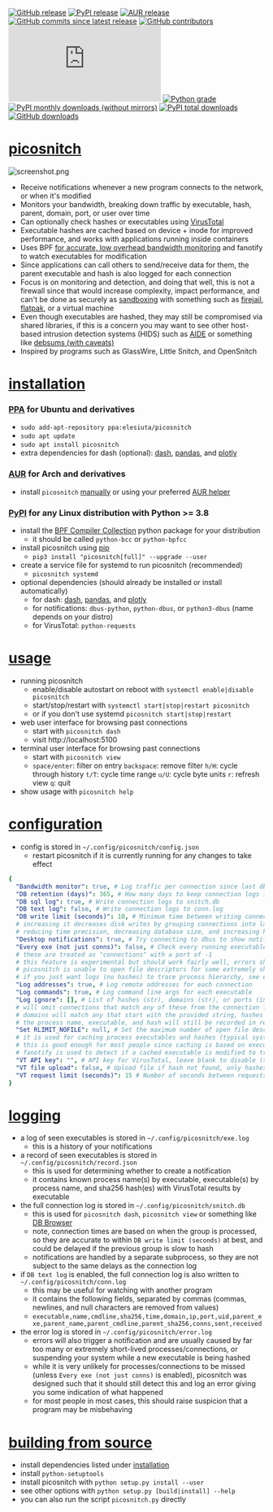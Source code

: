 [![GitHub release](https://img.shields.io/github/v/release/elesiuta/picosnitch?color=00a0a0)](https://github.com/elesiuta/picosnitch/releases)
[![PyPI release](https://img.shields.io/pypi/v/picosnitch?color=00a0a0)](https://pypi.org/project/picosnitch)
[![AUR release](https://img.shields.io/aur/version/picosnitch?color=00a0a0)](https://aur.archlinux.org/packages/picosnitch/)
[![GitHub commits since latest release](https://img.shields.io/github/commits-since/elesiuta/picosnitch/latest/master?color=00a0a0)](https://github.com/elesiuta/picosnitch/commits/master)
[![GitHub contributors](https://img.shields.io/github/contributors/elesiuta/picosnitch?color=00a0a0)](https://github.com/elesiuta/picosnitch/graphs/contributors)
[![File size](https://img.shields.io/github/size/elesiuta/picosnitch/picosnitch.py?color=00a0a0)](https://github.com/elesiuta/picosnitch/blob/master/picosnitch.py)
[![Python grade](https://img.shields.io/lgtm/grade/python/g/elesiuta/picosnitch.svg?logo=lgtm&logoWidth=18&color=00a0a0)](https://lgtm.com/projects/g/elesiuta/picosnitch/context:python)
[![PyPI monthly downloads (without mirrors)](https://img.shields.io/pypi/dm/picosnitch?color=00a0a0&label=downloads%20%28pypistats%29)](https://pypistats.org/packages/picosnitch)
[![PyPI total downloads](https://img.shields.io/badge/dynamic/json?color=00a0a0&label=downloads%20%28pepy%29&query=total_downloads&url=https%3A%2F%2Fapi.pepy.tech%2Fapi%2Fprojects%2Fpicosnitch)](https://pepy.tech/project/picosnitch)
[![GitHub downloads](https://img.shields.io/github/downloads/elesiuta/picosnitch/total?color=00a0a0&label=downloads%20%28github%29)](https://github.com/elesiuta/picosnitch/releases)

# [picosnitch](https://elesiuta.github.io/picosnitch/)
![screenshot.png](https://raw.githubusercontent.com/elesiuta/picosnitch/master/docs/screenshot.png)
- Receive notifications whenever a new program connects to the network, or when it's modified
- Monitors your bandwidth, breaking down traffic by executable, hash, parent, domain, port, or user over time
- Can optionally check hashes or executables using [VirusTotal](https://www.virustotal.com)
- Executable hashes are cached based on device + inode for improved performance, and works with applications running inside containers
- Uses BPF [for accurate, low overhead bandwidth monitoring](https://www.gcardone.net/2020-07-31-per-process-bandwidth-monitoring-on-Linux-with-bpftrace/) and fanotify to watch executables for modification
- Since applications can call others to send/receive data for them, the parent executable and hash is also logged for each connection
- Focus is on monitoring and detection, and doing that well, this is not a firewall since that would increase complexity, impact performance, and can't be done as securely as [sandboxing](https://wiki.archlinux.org/title/Security#Sandboxing_applications) with something such as [firejail](https://wiki.archlinux.org/title/firejail#Usage), [flatpak](https://github.com/tchx84/Flatseal/blob/master/DOCUMENTATION.md#share), or a virtual machine
- Even though executables are hashed, they may still be compromised via shared libraries, if this is a concern you may want to see other host-based intrusion detection systems (HIDS) such as [AIDE](https://wiki.archlinux.org/title/AIDE) or something like [debsums (with caveats)](https://manpages.debian.org/unstable/debsums/debsums.1.en.html)
- Inspired by programs such as GlassWire, Little Snitch, and OpenSnitch

# [installation](#installation)

### [PPA](https://launchpad.net/~elesiuta/+archive/ubuntu/picosnitch) for Ubuntu and derivatives
- `sudo add-apt-repository ppa:elesiuta/picosnitch`
- `sudo apt update`
- `sudo apt install picosnitch`
- extra dependencies for dash (optional): [dash](https://pypi.org/project/dash/), [pandas](https://pypi.org/project/pandas/), and [plotly](https://pypi.org/project/plotly/)

### [AUR](https://aur.archlinux.org/packages/picosnitch/) for Arch and derivatives
- install `picosnitch` [manually](https://wiki.archlinux.org/title/Arch_User_Repository#Installing_and_upgrading_packages) or using your preferred [AUR helper](https://wiki.archlinux.org/title/AUR_helpers)

### [PyPI](https://pypi.org/project/picosnitch/) for any Linux distribution with Python >= 3.8
- install the [BPF Compiler Collection](https://github.com/iovisor/bcc/blob/master/INSTALL.md) python package for your distribution
  - it should be called `python-bcc` or `python-bpfcc`
- install picosnitch using [pip](https://pip.pypa.io/)
  - `pip3 install "picosnitch[full]" --upgrade --user`
- create a service file for systemd to run picosnitch (recommended)
  - `picosnitch systemd`
- optional dependencies (should already be installed or install automatically)
  - for dash: [dash](https://pypi.org/project/dash/), [pandas](https://pypi.org/project/pandas/), and [plotly](https://pypi.org/project/plotly/)
  - for notifications: `dbus-python`, `python-dbus`, or `python3-dbus` (name depends on your distro)
  - for VirusTotal: `python-requests`

# [usage](#usage)
- running picosnitch
  - enable/disable autostart on reboot with `systemctl enable|disable picosnitch`
  - start/stop/restart with `systemctl start|stop|restart picosnitch`
  - or if you don't use systemd `picosnitch start|stop|restart`
- web user interface for browsing past connections
  - start with `picosnitch dash`
  - visit http://localhost:5100
- terminal user interface for browsing past connections
  - start with `picosnitch view`
  - `space/enter`: filter on entry `backspace`: remove filter `h/H`: cycle through history `t/T`: cycle time range `u/U`: cycle byte units `r`: refresh view `q`: quit
- show usage with `picosnitch help`

# [configuration](#configuration)
- config is stored in `~/.config/picosnitch/config.json`
  - restart picosnitch if it is currently running for any changes to take effect

```yaml
{
  "Bandwidth monitor": true, # Log traffic per connection since last db write
  "DB retention (days)": 365, # How many days to keep connection logs in snitch.db
  "DB sql log": true, # Write connection logs to snitch.db
  "DB text log": false, # Write connection logs to conn.log
  "DB write limit (seconds)": 10, # Minimum time between writing connection logs
  # increasing it decreases disk writes by grouping connections into larger time windows
  # reducing time precision, decreasing database size, and increasing hash latency
  "Desktop notifications": true, # Try connecting to dbus to show notifications
  "Every exe (not just conns)": false, # Check every running executable with picosnitch
  # these are treated as "connections" with a port of -1
  # this feature is experimental but should work fairly well, errors should be expected as
  # picosnitch is unable to open file descriptors for some extremely short-lived processes
  # if you just want logs (no hashes) to trace process hierarchy, see execsnoop or forkstat
  "Log addresses": true, # Log remote addresses for each connection
  "Log commands": true, # Log command line args for each executable
  "Log ignore": [], # List of hashes (str), domains (str), or ports (int)
  # will omit connections that match any of these from the connection log
  # domains will match any that start with the provided string, hashes or ports are exact
  # the process name, executable, and hash will still be recorded in record.json
  "Set RLIMIT_NOFILE": null, # Set the maximum number of open file descriptors (int)
  # it is used for caching process executables and hashes (typical system default is 1024)
  # this is good enough for most people since caching is based on executable device + inode
  # fanotify is used to detect if a cached executable is modified to trigger a hash update
  "VT API key": "", # API key for VirusTotal, leave blank to disable (str)
  "VT file upload": false, # Upload file if hash not found, only hashes are used by default
  "VT request limit (seconds)": 15 # Number of seconds between requests (free tier quota)
}
```

# [logging](#logging)
- a log of seen executables is stored in `~/.config/picosnitch/exe.log`
  - this is a history of your notifications
- a record of seen executables is stored in `~/.config/picosnitch/record.json`
  - this is used for determining whether to create a notification
  - it contains known process name(s) by executable, executable(s) by process name, and sha256 hash(es) with VirusTotal results by executable
- the full connection log is stored in `~/.config/picosnitch/snitch.db`
  - this is used for `picosnitch dash`, `picosnitch view` or something like [DB Browser](https://sqlitebrowser.org/)
  - note, connection times are based on when the group is processed, so they are accurate to within `DB write limit (seconds)` at best, and could be delayed if the previous group is slow to hash
  - notifications are handled by a separate subprocess, so they are not subject to the same delays as the connection log
- if `DB text log` is enabled, the full connection log is also written to `~/.config/picosnitch/conn.log`
  - this may be useful for watching with another program
  - it contains the following fields, separated by commas (commas, newlines, and null characters are removed from values)
  - `executable,name,cmdline,sha256,time,domain,ip,port,uid,parent_exe,parent_name,parent_cmdline,parent_sha256,conns,sent,received`
- the error log is stored in `~/.config/picosnitch/error.log`
  - errors will also trigger a notification and are usually caused by far too many or extremely short-lived processes/connections, or suspending your system while a new executable is being hashed
  - while it is very unlikely for processes/connections to be missed (unless `Every exe (not just conns)` is enabled), picosnitch was designed such that it should still detect this and log an error giving you some indication of what happened
  - for most people in most cases, this should raise suspicion that a program may be misbehaving

# [building from source](#building-from-source)
- install dependencies listed under [installation](#installation)
- install `python-setuptools`
- install picosnitch with `python setup.py install --user`
- see other options with `python setup.py [build|install] --help`
- you can also run the script `picosnitch.py` directly
